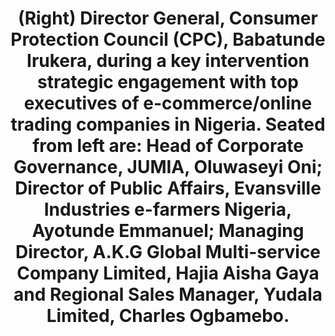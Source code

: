 ---
title: "(Right) Director General, Consumer Protection Council (CPC), Babatunde Irukera, during a key intervention strategic engagement with top executives of e-commerce/online trading companies in Nigeria. Seated from left are: Head of Corporate Governance, JUMIA, Oluwaseyi Oni; Director of Public Affairs, Evansville Industries e-farmers Nigeria, Ayotunde Emmanuel; Managing Director, A.K.G Global Multi-service Company Limited, Hajia Aisha Gaya and Regional Sales Manager, Yudala Limited, Charles Ogbamebo."
image: /uploads/strategic-01.jpg
dimensions: 1012x675
---